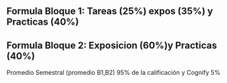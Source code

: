 Formula Bloque 1: Tareas (25%) expos (35%) y Practicas (40%)
---
Formula Bloque 2: Exposicion (60%)y Practicas (40%)
---
Promedio Semestral (promedio B1,B2) 95% de la calificación y Cognify 5%
